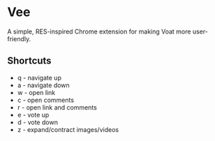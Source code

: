 # Vee

A simple, RES-inspired Chrome extension for making Voat more user-friendly.

## Shortcuts

* q - navigate up
* a - navigate down
* w - open link
* c - open comments
* r - open link and comments
* e - vote up
* d - vote down
* z - expand/contract images/videos
